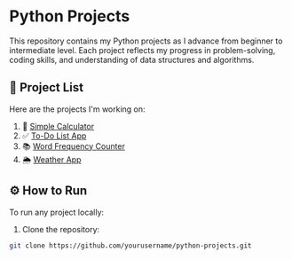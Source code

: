 # Python Projects
This repository contains my Python projects as I advance from beginner to intermediate level. Each project reflects my progress in problem-solving, coding skills, and understanding of data structures and algorithms.

## 📜 Project List
Here are the projects I'm working on:

1. 📝 [Simple Calculator](projects/01_calculator/)
2. ✅ [To-Do List App](projects/02_todo_list/)
3. 📚 [Word Frequency Counter](projects/03_word_counter/)
4. 🌦️ [Weather App](projects/04_weather_app/)

## ⚙️ How to Run
To run any project locally:

1. Clone the repository:
```bash
git clone https://github.com/yourusername/python-projects.git

